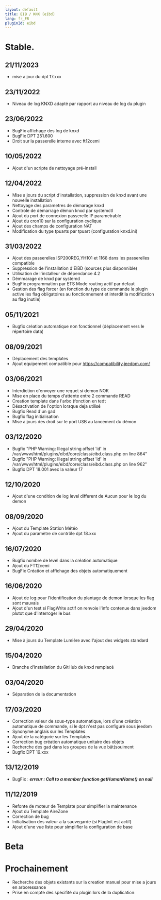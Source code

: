```yaml
---
layout: default
title: EIB / KNX (eibd)
lang: fr_FR
pluginId: eibd
---
```


# Stable.
## 21/11/2023
* mise a jour du dpt 17.xxx

## 23/11/2022
* Niveau de log KNXD adapté par rapport au niveau de log du plugin
 
## 23/06/2022
* BugFix affichage des log de knxd
* BugFix DPT 251.600
* Droit sur la passerelle interne avec ft12cemi

## 10/05/2022
* Ajout d'un scripte de nettoyage pré-install

## 12/04/2022
* Mise a jours du script d'installation, suppression de knxd avant une nouvelle installation
* Nettoyage des parametres de démarage knxd
* Controle de démarrage démon knxd par systemctl
* Ajout du port de connexion passerelle IP parametrable
* Ajout du cron10 sur la configuration cyclique
* Ajout des champs de configuration NAT
* Modification du type tpuarts par tpuart (configuration knxd.ini)

## 31/03/2022
* Ajout des passerelles ISP200REG,YH101 et 1168 dans les passerelles compatible
* Suppression de l'installation d'EIBD (sources plus disponnible)
* Utilisation de l'installeur de dépendance 4.2
* Démmarage de knxd par systemd
* BugFix programmation par ETS Mode routing actif par defaut
* Gestion des flag forcer (en fonction du type de commande le plugin active les flag obligatoires au fonctionnement et interdit la modification au flag inutile) 

## 05/11/2021
* Bugfix création automatique non fonctionnel (déplacement vers le répertoire data)

## 08/09/2021
* Déplacement des templates
* Ajout equipement compatible pour https://compatibility.jeedom.com/

## 03/06/2021
* Interdiction d'envoyer une requet si demon NOK
* Mise en place du temps d'attente entre 2 commande READ
* Creation template dans l'arbo (fonction en tedt
* Désactivation de l'option lorsque deja utilisé
* Bugfix Read d'un gad
* Bugfix flag initialisation
* Mise a jours des droit sur le port USB au lancement du démon

## 03/12/2020
* Bugfix "PHP Warning:  Illegal string offset 'id' in /var/www/html/plugins/eibd/core/class/eibd.class.php on line 864"
* Bugfix "PHP Warning:  Illegal string offset 'id' in /var/www/html/plugins/eibd/core/class/eibd.class.php on line 962"
* Bugfix DPT 18.001 avec la valeur 17

## 12/10/2020
* Ajout d'une condition de log level different de Aucun pour le log du demon

## 08/09/2020
* Ajout du Template Station Météo
* Ajout du paramètre de contrôle dpt 18.xxx

## 16/07/2020
* Bugfix nombre de level dans la création automatique
* Ajout du FT12cemi
* BugFix Création et affichage des objets automatiquement

## 16/06/2020
* Ajout de log pour l'identification du plantage de demon lorsque les flag sont mauvais
* Ajout d'un test si FlagWrite actif on renvoie l'info contenue dans jeedom plutot que d'interroger le bus

## 29/04/2020
* Mise à jours du Template Lumière avec l'ajout des widgets standard

## 15/04/2020
* Branche d'installation du GitHub de knxd remplacé

## 03/04/2020
* Séparation de la documentation

## 17/03/2020
* Correction valeur de sous-type automatique, lors d'une création automatique de commande, si le dpt n'est pas configuré sous jeedom
* Synonyme anglais sur les Templates
* Ajout de la catégorie sur les Templates
* Correction bug création automatique unitaire des objets
* Recherche des gad dans les groupes de la vue bât(souiment
* Bugfix DPT 19.xxx

## 13/12/2019
* BugFix : ***erreur : Call to a member function getHumanName() on null***

## 11/12/2019
* Refonte de moteur de Template pour simplifier la maintenance
* Ajout du Template AireZone
* Correction de bug
* Initialisation des valeur a la sauvegarde (si FlagInit est actif)
* Ajout d'une vue liste pour simplifier la configuration de base

# Beta


# Prochainement
* Recherche des objets existants sur la creation manuel pour mise a jours en arboressance
* Prise en compte des spécifité du plugin lors de la duplication
